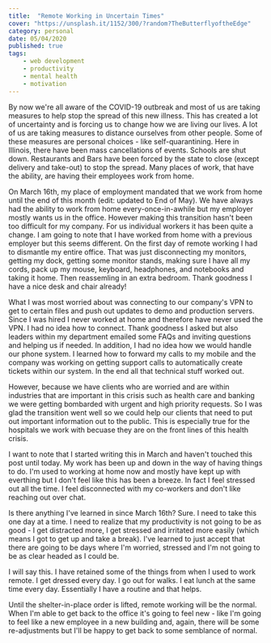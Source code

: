 ```yaml
---
title:  "Remote Working in Uncertain Times" 
cover: "https://unsplash.it/1152/300/?random?TheButterflyoftheEdge"
category: personal
date: 05/04/2020
published: true
tags:
    - web development
    - productivity
    - mental health
    - motivation
---
```


By now we're all aware of the COVID-19 outbreak and most of us are taking measures to help stop the spread of this new illness. This has created a lot of uncertainty and is forcing us to change how we are living our lives. A lot of us are taking measures to distance ourselves from other people. Some of these measures are personal choices - like self-quarantining. Here in Illinois, there have been mass cancellations of events. Schools are shut down. Restaurants and Bars have been forced by the state to close (except delivery and take-out) to stop the spread. Many places of work, that have the ability, are having their employees work from home. 

On March 16th, my place of employment mandated that we work from home until the end of this month (edit: updated to End of May). We have always had the ability to work from home every-once-in-awhile but my employer mostly wants us in the office. However making this transition hasn't been too difficult for my company. For us individual workers it has been quite a change. I am going to note that I have worked from home with a previous employer but this seems different. On the first day of remote working I had to dismantle my entire office. That was just disconnecting my monitors, getting my dock, getting some monitor stands, making sure I have all my cords, pack up my mouse, keyboard, headphones, and notebooks and taking it home. Then reassemling in an extra bedroom. Thank goodness I have a nice desk and chair already!

What I was most worried about was connecting to our company's VPN to get to certain files and push out updates to demo and production servers. Since I was hired I never worked at home and therefore have never used the VPN. I had no idea how to connect. Thank goodness I asked but also leaders within my department emailed some FAQs and inviting questions and helping us if needed. In addition, I had no idea how we would handle our phone system. I learned how to forward my calls to my mobile and the company was working on getting support calls to automatically create tickets within our system. In the end all that technical stuff worked out.

However, because we have clients who are worried and are within industries that are important in this crisis such as health care and banking we were getting bombarded with urgent and high priority requests. So I was glad the transition went well so we could help our clients that need to put out important information out to the public. This is especially true for the hospitals we work with becuase they are on the front lines of this health crisis.

I want to note that I started writing this in March and haven't touched this post until today. My work has been up and down in the way of having things to do. I'm used to working at home now and mostly have kept up with everthing but I don't feel like this has been a breeze. In fact I feel stressed out all the time. I feel disconnected with my co-workers and don't like reaching out over chat. 

Is there anything I've learned in since March 16th? Sure. I need to take this one day at a time. I need to realize that my productivity is not going to be as good - I get distracted more, I get stressed and irritated more easily (which means I got to get up and take a break). I've learned to just accept that there are going to be days where I'm worried, stressed and I'm not going to be as clear headed as I could be.

I will say this. I have retained some of the things from when I used to work remote. I get dressed every day. I go out for walks. I eat lunch at the same time every day. Essentially I have a routine and that helps.

Until the shelter-in-place order is lifted, remote working will be the normal. When I'm able to get back to the office it's going to feel new - like I'm going to feel like a new employee in a new building and, again, there will be some re-adjustments but I'll be happy to get back to some semblance of normal.